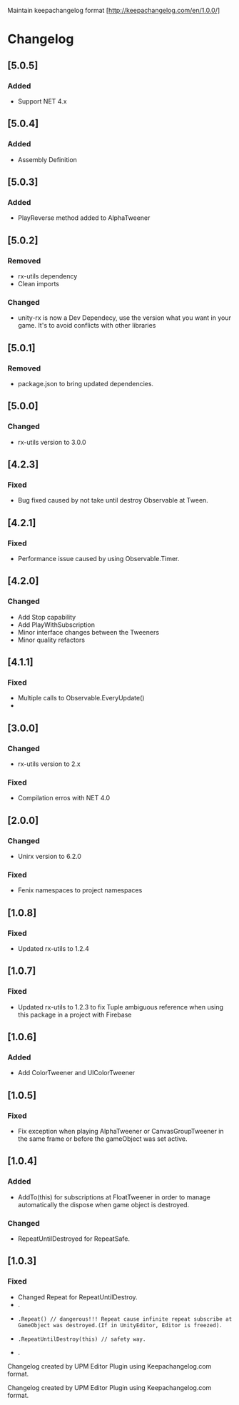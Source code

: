 Maintain keepachangelog format [http://keepachangelog.com/en/1.0.0/]
# Changelog

## [5.0.5]
### Added
- Support NET 4.x

## [5.0.4]
### Added
- Assembly Definition

## [5.0.3]
### Added
- PlayReverse method added to AlphaTweener

## [5.0.2]
### Removed
- rx-utils dependency
- Clean imports

### Changed
- unity-rx is now a Dev Dependecy, use the version what you want in your game. It's to avoid conflicts with other libraries

## [5.0.1]
### Removed
- package.json to bring updated dependencies.

## [5.0.0]
### Changed
- rx-utils version to 3.0.0

## [4.2.3]
### Fixed
- Bug fixed caused by not take until destroy Observable at Tween.

## [4.2.1]
### Fixed
- Performance issue caused by using Observable.Timer.

## [4.2.0]
### Changed
- Add Stop capability
- Add PlayWithSubscription
- Minor interface changes between the Tweeners
- Minor quality refactors

## [4.1.1]
### Fixed
- Multiple calls to Observable.EveryUpdate()
-
## [3.0.0]
### Changed
- rx-utils version to 2.x
### Fixed
- Compilation erros with NET 4.0

## [2.0.0]
### Changed
- Unirx version to 6.2.0
### Fixed
- Fenix namespaces to project namespaces

## [1.0.8]
### Fixed
- Updated rx-utils to 1.2.4

## [1.0.7]
### Fixed
- Updated rx-utils to 1.2.3 to fix Tuple ambiguous reference when using this package in a project with Firebase

## [1.0.6]
### Added
- Add ColorTweener and UIColorTweener

## [1.0.5]
### Fixed
- Fix exception when playing AlphaTweener or CanvasGroupTweener in the same frame or before the gameObject was set active.

## [1.0.4]
### Added
- AddTo(this) for subscriptions at FloatTweener in order to manage automatically the dispose when game object is destroyed.

### Changed
- RepeatUntilDestroyed for RepeatSafe.

## [1.0.3]
### Fixed
- Changed Repeat for RepeatUntilDestroy.
- .
-     .Repeat() // dangerous!!! Repeat cause infinite repeat subscribe at GameObject was destroyed.(If in UnityEditor, Editor is freezed).
-     .RepeatUntilDestroy(this) // safety way.
- .



Changelog created by UPM Editor Plugin using Keepachangelog.com format.

Changelog created by UPM Editor Plugin using Keepachangelog.com format.

